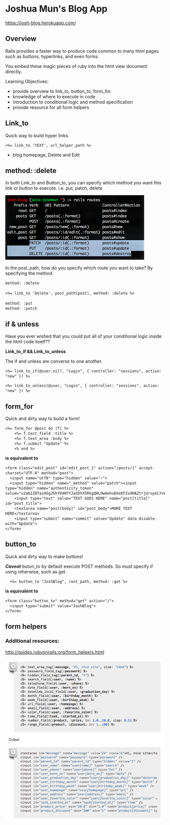# Joshua Mun's Blog App

https://josh-blog.herokuapp.com/

## Overview
Rails provides a faster way to produce code common to many html pages such as buttons, hyperlinks, and even forms.

You embed these magic pieces of ruby into the html view document directly.

Learning Objectives:
  - provide overview to link_to, button_to, form_for
  - knowledge of where to execute in code
  - introduction to conditional logic and method specification
  - provide resource for all form helpers

## Link_to 
Quick way to build hyper links. 

```
<%= link_to 'TEXT', url_helper_path %>
```
  - blog homepage, Delete and Edit

## method: :delete
In both Link_to and Button_to, you can specify which method you want this link or button to execute. i.e. put, patch, delete

![Methods](app/assets/images/rails_routes.png?raw=true "Rails Routes")

In the post_path, how do you specify which route you want to take? By specifying the method.

```
method: :delete

<%= link_to 'Delete', post_path(post), method: :delete %>

method: :put
method: :patch
```

## if & unless
Have you ever wished that you could put all of your conditional logic inside the html code itself??

__Link_to_if && Link_to_unless__

The if and unless are converse to one another.

```
<%= link_to_if(@user.nil?, "Login", { controller: "sessions", action: "new" }) %>
```
```
<%= link_to_unless(@user, "Login", { controller: "sessions", action: "new" }) %>
```

## form_for
Quick and dirty way to build a form!

```
<%= form_for @post do |f| %>
    <%= f.text_field :title %>
    <%= f.text_area :body %>
    <%= f.submit "Update" %>
    <% end %>
```
__is equivalent to__
```
<form class="edit_post" id="edit_post_1" action="/posts/1" accept-charset="UTF-8" method="post">
  <input name="utf8" type="hidden" value="✓">
  <input type="hidden" name="_method" value="patch"><input type="hidden" name="authenticity_token" value="u2ab1Z0TaiHSgJGhY04NTYJaSbVX5RkgQHLOwAehoEmxKFZsdHAZtrjUrspeLYv6H5i23mEDToMou7KkGMsM1w==">
    <input type="text" value="TEXT GOES HERE" name="post[title]" id="post_title">
    <textarea name="post[body]" id="post_body">MORE TEXT HERE</textarea>
    <input type="submit" name="commit" value="Update" data-disable-with="Update">
</form>
```

## button_to
Quick and dirty way to make buttons!

*__Caveat__*
buton_to by default execute POST methods. So must specify if using otherwise, such as get.

```
  <%= button_to "JoshBlog", root_path, method: :get %>
```
__is equivalent to__
```
<form class="button_to" method="get" action="/">
  <input type="submit" value="JoshBlog">
</form>
```

## form helpers

### Additional resources:

http://guides.rubyonrails.org/form_helpers.html

![Form Helpers](app/assets/images/form_helpers.png?raw=true "Form Helpers")